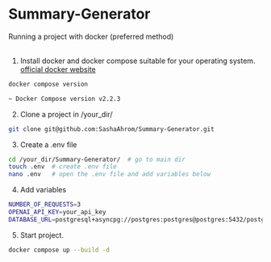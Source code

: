 # Summary-Generator

 <summary>
Running a project with docker (preferred method)
 </summary>
<br />

1. Install docker and docker compose  suitable for your operating system. [official docker website](https://docs.docker.com/engine/install/)
```bash
docker compose version

~ Docker Compose version v2.2.3
```
2. Clone a project in /your_dir/
```bash
git clone git@github.com:SashaAhrom/Summary-Generator.git
```
3. Create a .env file 
```bash
cd /your_dir/Summary-Generator/  # go to main dir
touch .env  # create .env file
nano .env   # open the .env file and add variables below
```
4. Add variables
```bash
NUMBER_OF_REQUESTS=3
OPENAI_API_KEY=your_api_key
DATABASE_URL=postgresql+asyncpg://postgres:postgres@postgres:5432/postgres_db
```

5. Start project.
```bash
docker compose up --build -d
```
